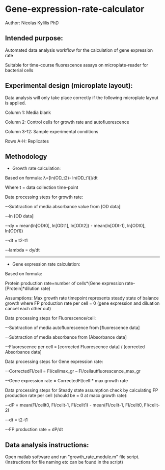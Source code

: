 # Gene-expression-rate-calculator
Author: Nicolas Kylilis PhD 

Intended purpose:
-----------------
Automated data analysis workflow for the calculation of gene expression rate

Suitable for time-course fluorescence assays on microplate-reader for bacterial cells

Experimental design (microplate layout):
----------------------------------------
Data analysis will only take place correctly if the following microplate layout is applied. 

Column 1: Media blank

Column 2: Control cells for growth rate and autofluorescence

Column 3-12: Sample experimental conditions

Rows A-H: Replicates

Methodology
-----------

- Growth rate calculation:

Based on formula:
λ=[ln(OD_t2)- ln(OD_t1)]/dt

Where t = data collection time-point


Data processing steps for growth rate:

--Subtraction of media absorbance value from [OD data]

--ln [OD data]

--dy = mean(ln[ODt0], ln[ODt1], ln[ODt2]) - mean(ln[ODt-1], ln[ODt0], ln[ODt1])

--dt = t2-t1

--lambda = dy/dt

---

- Gene expression rate calculation:

Based on formula:

Protein production rate=number of cells*(Gene expression rate-[Protein]*dilution rate)


Assumptions:
	Max growth rate timepoint represents steady state of balance growth where FP production rate per cell = 0 (gene expression and diluation cancel each other out)



Data processing steps for Fluorescence/cell:
	
  --Subtraction of media autofluorescence from [fluorescence data]
	
  --Subtraction of media absorbance from [Absorbance data]
	
  --Fluorescence per cell = [corrected Fluorescence data] / [corrected Absorbance data]


Data processing steps for Gene expression rate:
	
  --CorrectedFI/cell = FI/cellmax_gr – FI/cellautfluorescence_max_gr
  
  --Gene expression rate = CorrectedFI/cell * max growth rate 


Data processing steps for Steady state assumption check by calculating FP production rate per cell (should be = 0 at macx growth rate):

--dP = mean(FI/cellt0, FI/cellt-1, FI/cellt1) - mean(FI/cellt-1, FI/cellt0, FI/cellt-2)

--dt = t2-t1

--FP production rate = dP/dt


Data analysis instructions:
--------------
Open matlab software and run "growth_rate_module.m" file script. (Instructions for file naming etc can be found in the script)
